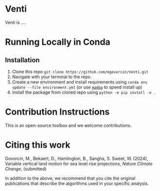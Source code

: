 # Venti

Venti is ....


# Running Locally in Conda

## Installation

1. Clone this repo `git clone https://github.com/mgovorcin/Venti.git`
2. Navigate with your terminal to the repo.
3. Create a new environment and install requirements using `conda env update --file environment.yml` (or use [`mamba`](https://github.com/mamba-org/mamba) to speed install up)
4. Install the package from cloned repo using `python -m pip install -e .`

# Contribution Instructions

This is an open-source toolbox and we welcome contributions.

# Citing this work #

Govorcin, M., Bekaert, D., Hamlington, B., Sangha, S. Sweet, W. (2024), Variable vertical land motion for sea level rise projections, _Nature Climate Change_, (submitted)

In addition to the above, we recommend that you cite the original publications that describe the algorithms used in your specific analysis. 